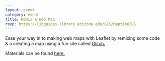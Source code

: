```yaml
---
layout: event
category: event
title: Remix a Web Map
rsvp: https://libguides.library.arizona.edu/GIS/MaptimeTUS
---
```


Ease your way in to making web maps with Leaflet by remixing some code & a creating a map using a fun site called [Glitch.](https://glitch.com/)

Materials can be found [here.](https://github.com/maptime/tucson/tree/gh-pages/sessions/leaflet_glitch_02-2020) 
